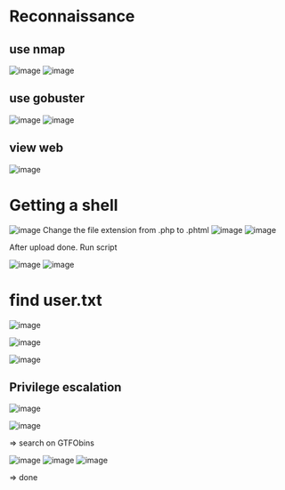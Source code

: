 # Reconnaissance 
## use nmap
![image](https://github.com/nguyenngocdung18/tryhackme/assets/134156226/719659b4-72ef-47d6-b274-3b32346a4735)
![image](https://github.com/nguyenngocdung18/tryhackme/assets/134156226/7bd2d675-e915-4dc2-9dfc-9f8532302dfd)

## use gobuster
![image](https://github.com/nguyenngocdung18/tryhackme/assets/134156226/55afabbe-e276-4654-8d0c-1316f7a27a68)
![image](https://github.com/nguyenngocdung18/tryhackme/assets/134156226/51e1227f-26c8-4662-bc62-0c42b90fcfd4)

## view web
![image](https://github.com/nguyenngocdung18/tryhackme/assets/134156226/0ceda9bd-fee8-4e05-8301-7a1f548c5a79)
# Getting a shell 
![image](https://github.com/nguyenngocdung18/tryhackme/assets/134156226/2f30fbba-eb80-4629-843f-72f9822a5bdf)
Change the file extension from .php to .phtml
![image](https://github.com/nguyenngocdung18/tryhackme/assets/134156226/933151f0-ea58-44d7-843c-817bf4a3f154)
![image](https://github.com/nguyenngocdung18/tryhackme/assets/134156226/58c18445-84a3-4f86-8850-fff6c83252f8)

After upload done. Run script

![image](https://github.com/nguyenngocdung18/tryhackme/assets/134156226/a7a3cbab-de61-4193-915f-3460aebbf724)
![image](https://github.com/nguyenngocdung18/tryhackme/assets/134156226/89848f6c-2c73-45e5-bc9e-d53ab27a768c)
# find user.txt
![image](https://github.com/nguyenngocdung18/tryhackme/assets/134156226/32713dbc-d561-44cc-b293-1893679d8cee)

![image](https://github.com/nguyenngocdung18/tryhackme/assets/134156226/d13da4ed-c4d0-4113-acf2-dcce6c929b7f)

![image](https://github.com/nguyenngocdung18/tryhackme/assets/134156226/587ef676-308d-43fe-a9e6-cbe5dd9a6d12)
##  Privilege escalation 
![image](https://github.com/nguyenngocdung18/tryhackme/assets/134156226/f029d1b6-5d13-4ac6-b893-7dae11a00804)

![image](https://github.com/nguyenngocdung18/tryhackme/assets/134156226/e80c4719-3caa-45d6-b705-ff9ffa7ec2f7)

=> search on GTFObins

![image](https://github.com/nguyenngocdung18/tryhackme/assets/134156226/c53760fe-966f-42bd-8036-11e8f15845af)
![image](https://github.com/nguyenngocdung18/tryhackme/assets/134156226/597a7860-2d2e-4e6d-bb6b-309f93be3101)
![image](https://github.com/nguyenngocdung18/tryhackme/assets/134156226/91cd042a-d10f-4764-ab90-56a475287bce)

=> done
